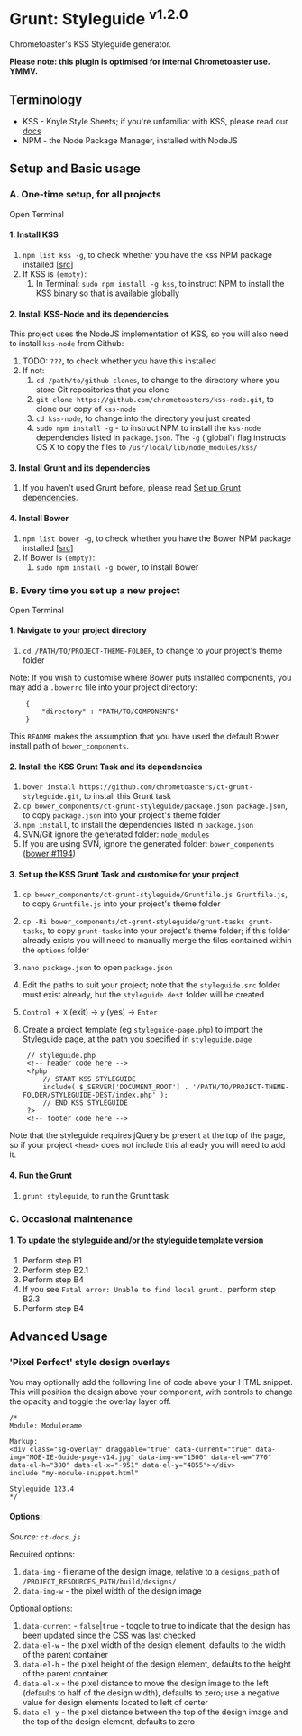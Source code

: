 # Grunt: Styleguide <sup>v1.2.0</sup>

Chrometoaster's KSS Styleguide generator.

__Please note: this plugin is optimised for internal Chrometoaster use. YMMV.__

## Terminology

* KSS - Knyle Style Sheets; if you're unfamiliar with KSS, please read our [docs](https://github.com/chrometoasters/ct-grunt-styleguide/blob/master/docs/kss/README.md)
* NPM - the Node Package Manager, installed with NodeJS

## Setup and Basic usage

### A. One-time setup, for all projects

Open Terminal

#### 1. Install KSS

1. `npm list kss -g`, to check whether you have the kss NPM package installed [[src](http://stackoverflow.com/questions/10972176/find-the-version-of-an-installed-npm-package)]
1. If KSS is `(empty)`:
    1. In Terminal: `sudo npm install -g kss`, to instruct NPM to install the KSS binary so that is available globally

#### 2. Install KSS-Node and its dependencies

This project uses the NodeJS implementation of KSS, so you will also need to install `kss-node` from Github:

1. TODO: `???`, to check whether you have this installed
1. If not:
    1. `cd /path/to/github-clones`, to change to the directory where you store Git repositories that you clone
    1. `git clone https://github.com/chrometoasters/kss-node.git`, to clone our copy of `kss-node`
    1. `cd kss-node`, to change into the directory you just created
    1. `sudo npm install -g` - to instruct NPM to install the `kss-node` dependencies listed in `package.json`. The `-g` ('global') flag instructs OS X to copy the files to `/usr/local/lib/node_modules/kss/`

#### 3. Install Grunt and its dependencies

1. If you haven't used Grunt before, please read [Set up Grunt dependencies](https://github.com/chrometoasters/frontend-grunt-boilerplate#set-up-grunt-dependencies).

#### 4. Install Bower

1. `npm list bower -g`, to check whether you have the Bower NPM package installed [[src](http://stackoverflow.com/questions/10972176/find-the-version-of-an-installed-npm-package)]
1. If Bower is `(empty)`:
    1. `sudo npm install -g bower`, to install Bower

### B. Every time you set up a new project

Open Terminal

#### 1. Navigate to your project directory

1. `cd /PATH/TO/PROJECT-THEME-FOLDER`, to change to your project's theme folder

Note: If you wish to customise where Bower puts installed components, you may add a `.bowerrc` file into your project directory:

        {
            "directory" : "PATH/TO/COMPONENTS"
        }

This `README` makes the assumption that you have used the default Bower install path of `bower_components`.

#### 2. Install the KSS Grunt Task and its dependencies

1. `bower install https://github.com/chrometoasters/ct-grunt-styleguide.git`, to install this Grunt task
1. `cp bower_components/ct-grunt-styleguide/package.json package.json`, to copy `package.json` into your project's theme folder
1. `npm install`, to install the dependencies listed in `package.json`
1. SVN/Git ignore the generated folder: `node_modules`
1. If you are using SVN, ignore the generated folder: `bower_components` ([bower #1194](https://github.com/bower/bower/issues/1194))

#### 3. Set up the KSS Grunt Task and customise for your project

1. `cp bower_components/ct-grunt-styleguide/Gruntfile.js Gruntfile.js`, to copy `Gruntfile.js` into your project's theme folder
1. `cp -Ri bower_components/ct-grunt-styleguide/grunt-tasks grunt-tasks`, to copy `grunt-tasks` into your project's theme folder; if this folder already exists you will need to manually merge the files contained within the `options` folder
1. `nano package.json` to open `package.json`
1. Edit the paths to suit your project; note that the `styleguide.src` folder must exist already, but the `styleguide.dest` folder will be created
1. `Control + X` (exit) -> `y` (yes) -> `Enter`
1. Create a project template (eg `styleguide-page.php`) to import the Styleguide page, at the path you specified in `styleguide.page`

        // styleguide.php
        <!-- header code here -->
        <?php
            // START KSS STYLEGUIDE
            include( $_SERVER['DOCUMENT_ROOT'] . '/PATH/TO/PROJECT-THEME-FOLDER/STYLEGUIDE-DEST/index.php' );
            // END KSS STYLEGUIDE
        ?>
        <!-- footer code here -->

Note that the styleguide requires jQuery be present at the top of the page, so if your project `<head>` does not include this already you will need to add it.

#### 4. Run the Grunt

1. `grunt styleguide`, to run the Grunt task

### C. Occasional maintenance

#### 1. To update the styleguide and/or the styleguide template version

1. Perform step B1
1. Perform step B2.1
1. Perform step B4
1. If you see `Fatal error: Unable to find local grunt.`, perform step B2.3
1. Perform step B4

## Advanced Usage

### 'Pixel Perfect' style design overlays

You may optionally add the following line of code above your HTML snippet. This will position the design above your component, with controls to change the opacity and toggle the overlay layer off.

    /*
    Module: Modulename

    Markup:
    <div class="sg-overlay" draggable="true" data-current="true" data-img="MOE-IE-Guide-page-v14.jpg" data-img-w="1500" data-el-w="770" data-el-h="380" data-el-x="-951" data-el-y="4855"></div>
    include "my-module-snippet.html"
    
    Styleguide 123.4
    */
    
#### Options:

*Source: `ct-docs.js`*
    
Required options:

1. `data-img` - filename of the design image, relative to a `designs_path` of `/PROJECT_RESOURCES_PATH/build/designs/`
1. `data-img-w` - the pixel width of the design image
    
Optional options:

1. `data-current` - `false`|`true` - toggle to true to indicate that the design has been updated since the CSS was last checked
1. `data-el-w` - the pixel width of the design element, defaults to the width of the parent container
1. `data-el-h` - the pixel height of the design element, defaults to the height of the parent container
1. `data-el-x` - the pixel distance to move the design image to the left (defaults to half of the design width), defaults to zero; use a negative value for design elements located to left of center
1. `data-el-y` - the pixel distance between the top of the design image and the top of the design element, defaults to zero
